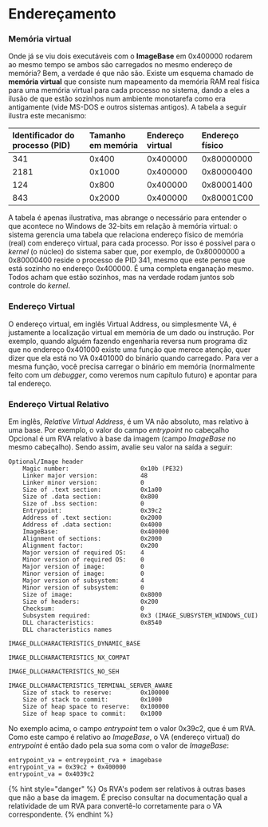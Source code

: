 # Endereçamento

### Memória virtual

Onde já se viu dois executáveis com o **ImageBase** em 0x400000 rodarem ao mesmo tempo se ambos são carregados no mesmo endereço de memória? Bem, a verdade é que não são. Existe um esquema chamado de **memória virtual** que consiste num mapeamento da memória RAM real física para uma memória virtual para cada processo no sistema, dando a eles a ilusão de que estão sozinhos num ambiente monotarefa como era antigamente \(vide MS-DOS e outros sistemas antigos\). A tabela a seguir ilustra este mecanismo:

| Identificador do processo \(PID\) | Tamanho em memória | Endereço virtual | Endereço físico |
| :--- | :--- | :--- | :--- |
| 341 | 0x400 | 0x400000 | 0x80000000 |
| 2181 | 0x1000 | 0x400000 | 0x80000400 |
| 124 | 0x800 | 0x400000 | 0x80001400 |
| 843 | 0x2000 | 0x400000 | 0x80001C00 |

A tabela é apenas ilustrativa, mas abrange o necessário para entender o que acontece no Windows de 32-bits em relação à memória virtual: o sistema gerencia uma tabela que relaciona endereço físico de memória \(real\) com endereço virtual, para cada processo. Por isso é possível para o _kernel_ \(o núcleo\) do sistema saber que, por exemplo, de 0x80000000 a 0x80000400 reside o processo de PID 341, mesmo que este pense que está sozinho no endereço 0x400000. É uma completa enganação mesmo. Todos acham que estão sozinhos, mas na verdade rodam juntos sob controle do _kernel_.

### Endereço Virtual

O endereço virtual, em inglês Virtual Address, ou simplesmente VA, é justamente a localização virtual em memória de um dado ou instrução. Por exemplo, quando alguém fazendo engenharia reversa num programa diz que no endereço 0x401000 existe uma função que merece atenção, quer dizer que ela está no VA 0x401000 do binário quando carregado. Para ver a mesma função, você precisa carregar o binário em memória \(normalmente feito com um _debugger_, como veremos num capítulo futuro\) e apontar para tal endereço.

### Endereço Virtual Relativo

Em inglês, _Relative Virtual Address_, é um VA não absoluto, mas relativo à uma base. Por exemplo, o valor do campo _entrypoint_ no cabeçalho Opcional é um RVA relativo à base da imagem \(campo _ImageBase_ no mesmo cabeçalho\). Sendo assim, avalie seu valor na saída a seguir:

```text
Optional/Image header
    Magic number:                    0x10b (PE32)
    Linker major version:            48
    Linker minor version:            0
    Size of .text section:           0x1a00
    Size of .data section:           0x800
    Size of .bss section:            0
    Entrypoint:                      0x39c2
    Address of .text section:        0x2000
    Address of .data section:        0x4000
    ImageBase:                       0x400000
    Alignment of sections:           0x2000
    Alignment factor:                0x200
    Major version of required OS:    4
    Minor version of required OS:    0
    Major version of image:          0
    Minor version of image:          0
    Major version of subsystem:      4
    Minor version of subsystem:      0
    Size of image:                   0x8000
    Size of headers:                 0x200
    Checksum:                        0
    Subsystem required:              0x3 (IMAGE_SUBSYSTEM_WINDOWS_CUI)
    DLL characteristics:             0x8540
    DLL characteristics names
                                         IMAGE_DLLCHARACTERISTICS_DYNAMIC_BASE
                                         IMAGE_DLLCHARACTERISTICS_NX_COMPAT
                                         IMAGE_DLLCHARACTERISTICS_NO_SEH
                                         IMAGE_DLLCHARACTERISTICS_TERMINAL_SERVER_AWARE
    Size of stack to reserve:        0x100000
    Size of stack to commit:         0x1000
    Size of heap space to reserve:   0x100000
    Size of heap space to commit:    0x1000
```

No exemplo acima, o campo _entrypoint_ tem o valor 0x39c2, que é um RVA. Como este campo é relativo ao _ImageBase_, o VA \(endereço virtual\) do _entrypoint_ é então dado pela sua soma com o valor de _ImageBase_:

```text
entrypoint_va = entreypoint_rva + imagebase
entrypoint_va = 0x39c2 + 0x400000
entrypoint_va = 0x4039c2
```

{% hint style="danger" %}
Os RVA's podem ser relativos à outras bases que não a base da imagem. É preciso consultar na documentação qual a relatividade de um RVA para convertê-lo corretamente para o VA correspondente.
{% endhint %}



